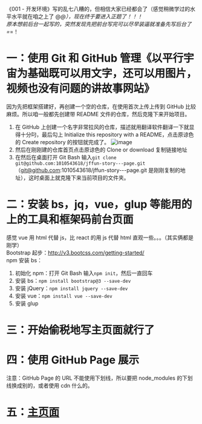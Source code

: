 《001 - 开发环境》写的乱七八糟的，但相信大家已经都会了（感觉稍微学过的水平水平就在咱之上了 @_@），现在终于要进入正题了！！！  
原本想前后台一起写的，突然发现先把前台写完可以尽早装逼就准备先写后台了 =_=！

# 一：使用 Git 和 GitHub 管理《以平行宇宙为基础既可以用文字，还可以用图片，视频也没有问题的讲故事网站》

因为先把框架搭建好，再创建一个空的仓库，在使用首次上传上传到 GitHub 比较麻烦。所以咱一般都先创建带 README 文件的仓库，然后克隆下来开始项目。

1.  在 GitHub 上创建一个名字非常拉风的仓库，描述就用翻译软件翻译一下就显得十分叼，最后勾上 Initialize this repository with a README，点击原谅色的 Create repository 的按钮就完成了。
    ![image](http://note.youdao.com/favicon.ico)
2.  然后在刚刚建的仓库首页点击原谅色的 Clone or download 复制链接地址
3.  在然后在桌面打开 Git Bash 输入`git clone git@github.com:1010543618/jffun-story---page.git`（git@github.com:1010543618/jffun-story---page.git 是刚刚复制的地址），这时桌面上就克隆下来当前项目的文件夹。

# 二：安装 bs，jq，vue，glup 等能用的上的工具和框架码前台页面

感觉 vue 用 html 代替 js，比 react 的用 js 代替 html 直观一些。。。（其实俩都是刚学）  
Bootstrap 起步：<http://v3.bootcss.com/getting-started/>  
npm 安装 bs：

1.  初始化 npm：打开 Git Bash 输入`npm init`，然后一直回车
2.  安装 bs：`npm install bootstrap@3 --save-dev`
3.  安装 jQuery：`npm install jquery --save-dev`
4.  安装 vue：`npm install vue --save-dev`
5.  安装 glup

# 三：开始偷税地写主页面就行了

# 四：使用 GitHub Page 展示

注意：GitHub Page 的 URL 不能使用下划线，所以要把 node_modules 的下划线换成别的，或者使用 cdn 什么的。

# 五：[主页面](https://1010543618.github.io/jffun-story---page/)
